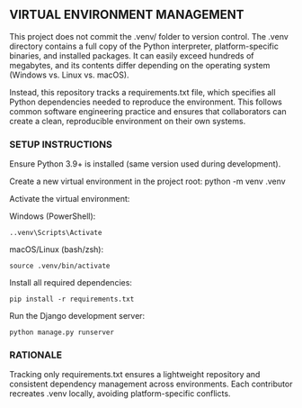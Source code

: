 ## VIRTUAL ENVIRONMENT MANAGEMENT

This project does not commit the .venv/ folder to version control. The .venv directory contains a full copy of the Python interpreter, platform-specific binaries, and installed packages. It can easily exceed hundreds of megabytes, and its contents differ depending on the operating system (Windows vs. Linux vs. macOS).

Instead, this repository tracks a requirements.txt file, which specifies all Python dependencies needed to reproduce the environment. This follows common software engineering practice and ensures that collaborators can create a clean, reproducible environment on their own systems.

### SETUP INSTRUCTIONS

Ensure Python 3.9+ is installed (same version used during development).

Create a new virtual environment in the project root:
python -m venv .venv

Activate the virtual environment:

Windows (PowerShell):

```..venv\Scripts\Activate```

macOS/Linux (bash/zsh):

```source .venv/bin/activate```

Install all required dependencies:

```pip install -r requirements.txt```

Run the Django development server:

```python manage.py runserver```

### RATIONALE

Tracking only requirements.txt ensures a lightweight repository and consistent dependency management across environments. Each contributor recreates .venv locally, avoiding platform-specific conflicts.
